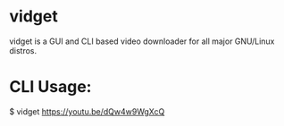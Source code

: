 # vidget
vidget is a GUI and CLI based video downloader for all major GNU/Linux distros. 


# CLI Usage:

$ vidget https://youtu.be/dQw4w9WgXcQ


